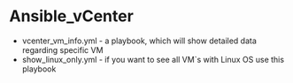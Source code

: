 # Ansible_vCenter

- vcenter_vm_info.yml - a playbook, which will show detailed data regarding specific VM 
- show_linux_only.yml - if you want to see all VM`s with Linux OS use this playbook
